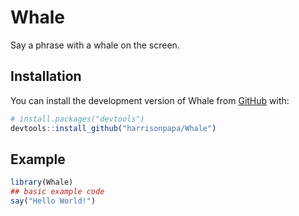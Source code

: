 
# Whale

<!-- badges: start -->
<!-- badges: end -->

Say a phrase with a whale on the screen.

## Installation

You can install the development version of Whale from [GitHub](https://github.com/) with:

``` r
# install.packages("devtools")
devtools::install_github("harrisonpapa/Whale")
```

## Example

``` r
library(Whale)
## basic example code
say("Hello World!")
```

